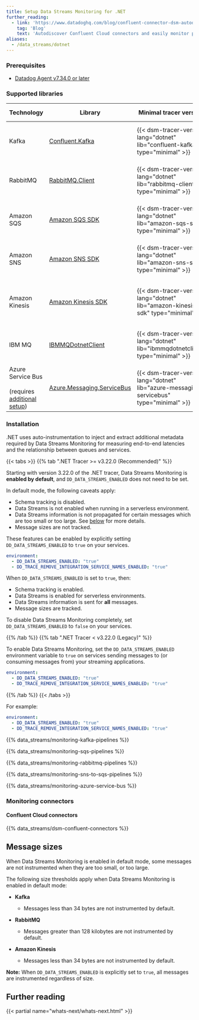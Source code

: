 ```yaml
---
title: Setup Data Streams Monitoring for .NET
further_reading:
  - link: 'https://www.datadoghq.com/blog/confluent-connector-dsm-autodiscovery/'
    tag: 'Blog'
    text: 'Autodiscover Confluent Cloud connectors and easily monitor performance in Data Streams Monitoring'
aliases:
  - /data_streams/dotnet
---
```


### Prerequisites

* [Datadog Agent v7.34.0 or later][1]

### Supported libraries

| Technology                                                  | Library                          | Minimal tracer version                                                                   | Recommended tracer version                                                                   |
|-------------------------------------------------------------|----------------------------------|------------------------------------------------------------------------------------------|----------------------------------------------------------------------------------------------|
| Kafka                                                       | [Confluent.Kafka][3]             | {{< dsm-tracer-version lang="dotnet" lib="confluent-kafka" type="minimal" >}}            | {{< dsm-tracer-version lang="dotnet" lib="confluent-kafka" type="recommended" >}}            |
| RabbitMQ                                                    | [RabbitMQ.Client][4]             | {{< dsm-tracer-version lang="dotnet" lib="rabbitmq-client" type="minimal" >}}            | {{< dsm-tracer-version lang="dotnet" lib="rabbitmq-client" type="recommended" >}}            |
| Amazon SQS                                                  | [Amazon SQS SDK][5]              | {{< dsm-tracer-version lang="dotnet" lib="amazon-sqs-sdk" type="minimal" >}}             | {{< dsm-tracer-version lang="dotnet" lib="amazon-sqs-sdk" type="recommended" >}}             |
| Amazon SNS                                                  | [Amazon SNS SDK][6]              | {{< dsm-tracer-version lang="dotnet" lib="amazon-sns-sdk" type="minimal" >}}             | {{< dsm-tracer-version lang="dotnet" lib="amazon-sns-sdk" type="recommended" >}}             |
| Amazon Kinesis                                              | [Amazon Kinesis SDK][7]          | {{< dsm-tracer-version lang="dotnet" lib="amazon-kinesis-sdk" type="minimal" >}}         | {{< dsm-tracer-version lang="dotnet" lib="amazon-kinesis-sdk" type="recommended" >}}         |
| IBM MQ                                                      | [IBMMQDotnetClient][8]           | {{< dsm-tracer-version lang="dotnet" lib="ibmmqdotnetclient" type="minimal" >}}          | {{< dsm-tracer-version lang="dotnet" lib="ibmmqdotnetclient" type="recommended" >}}          |
| Azure Service Bus <br><br> (requires [additional setup][9]) | [Azure.Messaging.ServiceBus][10] | {{< dsm-tracer-version lang="dotnet" lib="azure-messaging-servicebus" type="minimal" >}} | {{< dsm-tracer-version lang="dotnet" lib="azure-messaging-servicebus" type="recommended" >}} |

### Installation

.NET uses auto-instrumentation to inject and extract additional metadata required by Data Streams Monitoring for measuring end-to-end latencies and the relationship between queues and services. 

{{< tabs >}}
{{% tab ".NET Tracer >= v3.22.0 (Recommended)" %}}

Starting with version 3.22.0 of the .NET tracer, Data Streams Monitoring is **enabled by default**, and `DD_DATA_STREAMS_ENABLED` does not need to be set.

In default mode, the following caveats apply:

* Schema tracking is disabled.
* Data Streams is not enabled when running in a serverless environment.
* Data Streams information is not propagated for certain messages which are too small or too large. See [below](#message-sizes) for more details.
* Message sizes are not tracked.

These features can be enabled by explicitly setting `DD_DATA_STREAMS_ENABLED` to `true` on your services.

```yaml
environment:
  - DD_DATA_STREAMS_ENABLED: "true"
  - DD_TRACE_REMOVE_INTEGRATION_SERVICE_NAMES_ENABLED: "true"
```

When `DD_DATA_STREAMS_ENABLED` is set to `true`, then:

* Schema tracking is enabled.
* Data Streams is enabled for serverless environments.
* Data Streams information is sent for **all** messages.
* Message sizes are tracked.

To disable Data Streams Monitoring completely, set `DD_DATA_STREAMS_ENABLED` to `false` on your services.

{{% /tab %}}
{{% tab ".NET Tracer < v3.22.0 (Legacy)" %}}

To enable Data Streams Monitoring, set the `DD_DATA_STREAMS_ENABLED` environment variable to `true` on services sending messages to (or consuming messages from) your streaming applications.

```yaml
environment:
  - DD_DATA_STREAMS_ENABLED: "true"
  - DD_TRACE_REMOVE_INTEGRATION_SERVICE_NAMES_ENABLED: "true"
```

{{% /tab %}}
{{< /tabs >}}

For example:
```yaml
environment:
  - DD_DATA_STREAMS_ENABLED: "true"
  - DD_TRACE_REMOVE_INTEGRATION_SERVICE_NAMES_ENABLED: "true"
```

{{% data_streams/monitoring-kafka-pipelines %}}

{{% data_streams/monitoring-sqs-pipelines %}}

{{% data_streams/monitoring-rabbitmq-pipelines %}}

{{% data_streams/monitoring-sns-to-sqs-pipelines %}}

{{% data_streams/monitoring-azure-service-bus %}}

### Monitoring connectors

#### Confluent Cloud connectors
{{% data_streams/dsm-confluent-connectors %}}

## Message sizes

When Data Streams Monitoring is enabled in default mode, some messages are not instrumented when they are too small, or too large.

The following size thresholds apply when Data Streams Monitoring is enabled in default mode:

- **Kafka**
  - Messages less than 34 bytes are not instrumented by default.

- **RabbitMQ**
  - Messages greater than 128 kilobytes are not instrumented by default.

- **Amazon Kinesis**
  - Messages less than 34 bytes are not instrumented by default.

**Note:** When `DD_DATA_STREAMS_ENABLED` is explicitly set to `true`, all messages are instrumented regardless of size.

## Further reading

{{< partial name="whats-next/whats-next.html" >}}

[1]: /agent
[3]: https://www.nuget.org/packages/Confluent.Kafka
[4]: https://www.nuget.org/packages/RabbitMQ.Client
[5]: https://www.nuget.org/packages/AWSSDK.SQS
[6]: https://www.nuget.org/packages/AWSSDK.SimpleNotificationService
[7]: https://www.nuget.org/packages/AWSSDK.Kinesis
[8]: https://www.nuget.org/packages/IBMMQDotnetClient
[9]: #monitoring-azure-service-bus
[10]: https://www.nuget.org/packages/Azure.Messaging.ServiceBus
[11]: https://github.com/Azure/azure-sdk-for-net/blob/main/sdk/core/Azure.Core/samples/Diagnostics.md#enabling-experimental-tracing-features
